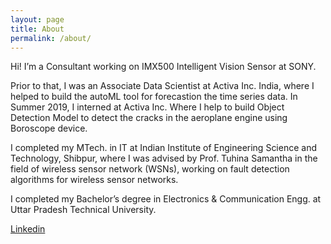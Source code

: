 ```yaml
---
layout: page
title: About
permalink: /about/
---
```

Hi!
I’m a Consultant working on IMX500 Intelligent Vision Sensor at SONY.

Prior to that, I was an Associate Data Scientist at Activa Inc. India, where I helped to build the autoML tool for forecastion the time series data.
In Summer 2019, I interned at Activa Inc. Where I help to build Object Detection Model to detect the cracks in the aeroplane engine using Boroscope device.

I completed my MTech. in IT at Indian Institute of Engineering Science and Technology, Shibpur, where I was advised by Prof. Tuhina Samantha in the field of wireless sensor network (WSNs), working on fault detection algorithms for wireless sensor networks.

I completed my Bachelor’s degree in Electronics & Communication Engg. at Uttar Pradesh Technical University.

[Linkedin](https://www.linkedin.com/in/dky7376/)
